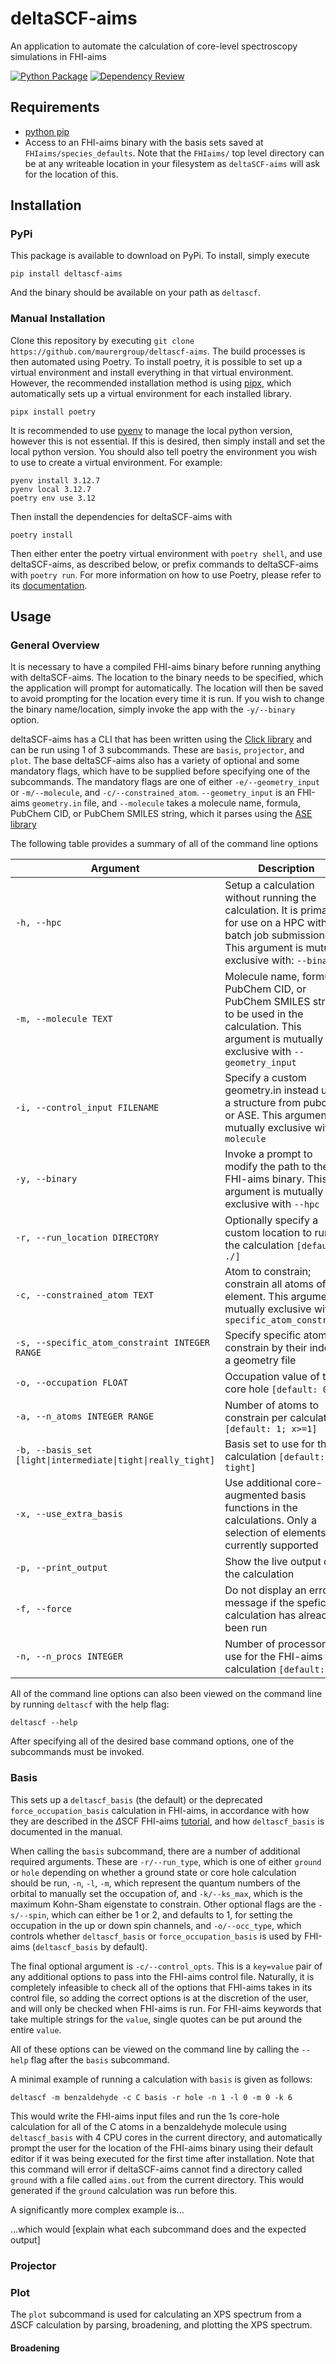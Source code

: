 # deltaSCF-aims

An application to automate the calculation of core-level spectroscopy simulations in FHI-aims

[![Python Package](https://github.com/maurergroup/deltascf-aims/actions/workflows/python-package.yml/badge.svg)](https://github.com/maurergroup/deltascf-aims/actions/workflows/python-package.yml)
[![Dependency Review](https://github.com/maurergroup/deltascf-aims/actions/workflows/dependency-review.yml/badge.svg)](https://github.com/maurergroup/deltascf-aims/actions/workflows/dependency-review.yml)

## Requirements 

- [python pip](https://pypi.org/project/pip/)
- Access to an FHI-aims binary with the basis sets saved at `FHIaims/species_defaults`. Note that the `FHIaims/` top level directory can be at any writeable location in your filesystem as `deltaSCF-aims` will ask for the location of this.

## Installation

### PyPi

This package is available to download on PyPi. To install, simply execute 

``` shell
pip install deltascf-aims
```

And the binary should be available on your path as `deltascf`.

### Manual Installation 

Clone this repository by executing `git clone https://github.com/maurergroup/deltascf-aims`. The build processes is then automated using Poetry. To install poetry, it is possible to set up a virtual environment and install everything in that virtual environment. However, the recommended installation method is using [pipx](https://pipx.pypa.io/stable/), which automatically sets up a virtual environment for each installed library.

```shell
pipx install poetry
```

It is recommended to use [pyenv](https://github.com/pyenv/pyenv) to manage the local python version, however this is not essential. If this is desired, then simply install and set the local python version. You should also tell poetry the environment you wish to use to create a virtual environment. For example:

```shell
pyenv install 3.12.7
pyenv local 3.12.7
poetry env use 3.12
```

Then install the dependencies for deltaSCF-aims with

```shell
poetry install
```

Then either enter the poetry virtual environment with `poetry shell`, and use deltaSCF-aims, as described below, or prefix commands to deltaSCF-aims with `poetry run`. For more information on how to use Poetry, please refer to its [documentation](https://python-poetry.org/docs/).

## Usage
### General Overview

It is necessary to have a compiled FHI-aims binary before running anything with deltaSCF-aims. The location to the binary needs to be specified, which the application will prompt for automatically. The location will then be saved to avoid prompting for the location every time it is run. If you wish to change the binary name/location, simply invoke the app with the `-y/--binary` option.

deltaSCF-aims has a CLI that has been written using the [Click library](https://click.palletsprojects.com/en/8.1.x/) and can be run using 1 of 3 subcommands. These are `basis`, `projector`, and `plot`. The base deltaSCF-aims also has a variety of optional and some mandatory flags, which have to be supplied before specifying one of the subcommands. The mandatory flags are one of either `-e/--geometry_input` or `-m/--molecule`, and `-c/--constrained_atom`. `--geometry_input` is an FHI-aims `geometry.in` file, and `--molecule` takes a molecule name, formula, PubChem CID, or PubChem SMILES string, which it parses using the [ASE library](https://wiki.fysik.dtu.dk/ase/)

The following table provides a summary of all of the command line options 

| Argument                                                     | Description                                                                                                                                                           |
|--------------------------------------------------------------|-----------------------------------------------------------------------------------------------------------------------------------------------------------------------|
| `-h, --hpc`                                                  | Setup a calculation without running the calculation. It is primarily for use on a HPC with batch job submission. This argument is mutually exclusive with: `--binary` |
| `-m, --molecule TEXT`                                        | Molecule name, formula, PubChem CID, or PubChem SMILES string to be used in the calculation. This argument is mutually exclusive with `--geometry_input`              |
| `-i, --control_input FILENAME`                               | Specify a custom geometry.in instead using a structure from pubchem or ASE. This argument is mutually exclusive with `--molecule`                                     |
| `-y, --binary`                                               | Invoke a prompt to modify the path to the FHI-aims binary. This argument is mutually exclusive with `--hpc`                                                           |
| `-r, --run_location DIRECTORY`                               | Optionally specify a custom location to run the calculation  `[default: ./]`                                                                                          |
| `-c, --constrained_atom TEXT`                                | Atom to constrain; constrain all atoms of this element. This argument is mutually exclusive with `--specific_atom_constraint`                                         |
| `-s, --specific_atom_constraint INTEGER RANGE`               | Specify specific atoms to constrain by their index in a geometry file                                                                                                 |
| `-o, --occupation FLOAT`                                     | Occupation value of the core hole `[default: 0.0]`                                                                                                                    |
| `-a, --n_atoms INTEGER RANGE`                                | Number of atoms to constrain per calculation `[default: 1; x>=1]`                                                                                                     |
| `-b, --basis_set [light\|intermediate\|tight\|really_tight]` | Basis set to use for the calculation `[default: tight]`                                                                                                               |
| `-x, --use_extra_basis`                                      | Use additional core-augmented basis functions in the calculations. Only a selection of elements is currently supported                                                |
| `-p, --print_output`                                         | Show the live output of the calculation                                                                                                                               |
| `-f, --force`                                                | Do not display an error message if the speficied calculation has already been run                                                                                     |
| `-n, --n_procs INTEGER `                                     | Number of processors to use for the FHI-aims calculation `[default: 4]`                                                                                               |

All of the command line options can also been viewed on the command line by running `deltascf` with the help flag:

```shell
deltascf --help
```

After specifying all of the desired base command options, one of the subcommands must be invoked. 

### Basis 

This sets up a `deltascf_basis` (the default) or the deprecated `force_occupation_basis` calculation in FHI-aims, in accordance with how they are described in the $\Delta$SCF FHI-aims [tutorial](https://fhi-aims-club.gitlab.io/tutorials/core-level-with-delta-scf/index.html), and how `deltascf_basis` is documented in the manual.

When calling the `basis` subcommand, there are a number of additional required arguments. These are `-r/--run_type`, which is one of either `ground` or `hole` depending on whether a ground state or core hole calculation should be run, `-n`, `-l`, `-m`, which represent the quantum numbers of the orbital to manually set the occupation of, and `-k/--ks_max`, which is the maximum Kohn-Sham eigenstate to constrain. Other optional flags are the `-s/--spin`, which can either be 1 or 2, and defaults to 1, for setting the occupation in the up or down spin channels, and `-o/--occ_type`, which controls whether `deltascf_basis` or `force_occupation_basis` is used by FHI-aims (`deltascf_basis` by default). 

The final optional argument is `-c/--control_opts`. This is a `key=value` pair of any additional options to pass into the FHI-aims control file. Naturally, it is completely infeasible to check all of the options that FHI-aims takes in its control file, so adding the correct options is at the discretion of the user, and will only be checked when FHI-aims is run. For FHI-aims keywords that take multiple strings for the `value`, single quotes can be put around the entire `value`.

All of these options can be viewed on the command line by calling the `--help` flag after the `basis` subcommand.

A minimal example of running a calculation with `basis` is given as follows:

``` shell
deltascf -m benzaldehyde -c C basis -r hole -n 1 -l 0 -m 0 -k 6
```

This would write the FHI-aims input files and run the 1s core-hole calculation for all of the C atoms in a benzaldehyde molecule using `deltascf_basis` with 4 CPU cores in the current directory, and automatically prompt the user for the location of the FHI-aims binary using their default editor if it was being executed for the first time after installation. Note that this command will error if deltaSCF-aims cannot find a directory called `ground` with a file called `aims.out` from the current directory. This would generated if the `ground` calculation was run before this.

A significantly more complex example is...

...which would [explain what each subcommand does and the expected output]

### Projector 
<!-- TODO -->

### Plot
<!-- TODO -->

The `plot` subcommand is used for calculating an XPS spectrum from a $\Delta$SCF calculation by parsing, broadening, and plotting the XPS spectrum.

#### Broadening
